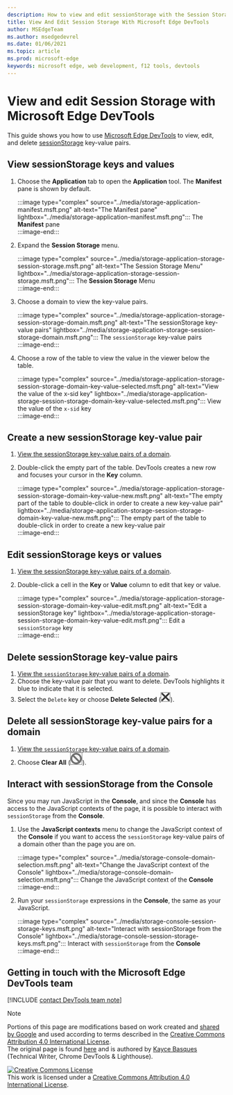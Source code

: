 ```yaml
---
description: How to view and edit sessionStorage with the Session Storage pane and the Console.
title: View And Edit Session Storage With Microsoft Edge DevTools
author: MSEdgeTeam
ms.author: msedgedevrel
ms.date: 01/06/2021
ms.topic: article
ms.prod: microsoft-edge
keywords: microsoft edge, web development, f12 tools, devtools
---
```

<!-- Copyright Kayce Basques 

   Licensed under the Apache License, Version 2.0 (the "License");
   you may not use this file except in compliance with the License.
   You may obtain a copy of the License at

       https://www.apache.org/licenses/LICENSE-2.0

   Unless required by applicable law or agreed to in writing, software
   distributed under the License is distributed on an "AS IS" BASIS,
   WITHOUT WARRANTIES OR CONDITIONS OF ANY KIND, either express or implied.
   See the License for the specific language governing permissions and
   limitations under the License.  -->

# View and edit Session Storage with Microsoft Edge DevTools  

This guide shows you how to use [Microsoft Edge DevTools][MicrosoftEdgeDevTools] to view, edit, and delete [sessionStorage][MDNSessionStorage] key-value pairs.  

## View sessionStorage keys and values  

1.  Choose the **Application** tab to open the **Application** tool.  The **Manifest** pane is shown by default.  
    
    :::image type="complex" source="../media/storage-application-manifest.msft.png" alt-text="The Manifest pane" lightbox="../media/storage-application-manifest.msft.png":::
       The **Manifest** pane  
    :::image-end:::  
    
1.  Expand the **Session Storage** menu.  
    
    :::image type="complex" source="../media/storage-application-storage-session-storage.msft.png" alt-text="The Session Storage Menu" lightbox="../media/storage-application-storage-session-storage.msft.png":::
       The **Session Storage** Menu  
    :::image-end:::  
    
1.  Choose a domain to view the key-value pairs.  
    
    :::image type="complex" source="../media/storage-application-storage-session-storage-domain.msft.png" alt-text="The sessionStorage key-value pairs" lightbox="../media/storage-application-storage-session-storage-domain.msft.png":::
       The `sessionStorage` key-value pairs  
    :::image-end:::  
    
1.  Choose a row of the table to view the value in the viewer below the table.  
    
    :::image type="complex" source="../media/storage-application-storage-session-storage-domain-key-value-selected.msft.png" alt-text="View the value of the x-sid key" lightbox="../media/storage-application-storage-session-storage-domain-key-value-selected.msft.png":::
       View the value of the `x-sid` key  
    :::image-end:::  
    
## Create a new sessionStorage key-value pair  

1.  [View the sessionStorage key-value pairs of a domain](#view-sessionstorage-keys-and-values).  
1.  Double-click the empty part of the table.  DevTools creates a new row and focuses your cursor in the **Key** column.  
    
    :::image type="complex" source="../media/storage-application-storage-session-storage-domain-key-value-new.msft.png" alt-text="The empty part of the table to double-click in order to create a new key-value pair" lightbox="../media/storage-application-storage-session-storage-domain-key-value-new.msft.png":::
       The empty part of the table to double-click in order to create a new key-value pair  
    :::image-end:::  
    
## Edit sessionStorage keys or values  

1.  [View the sessionStorage key-value pairs of a domain](#view-sessionstorage-keys-and-values).  
1.  Double-click a cell in the **Key** or **Value** column to edit that key or value.  
    
    :::image type="complex" source="../media/storage-application-storage-session-storage-domain-key-value-edit.msft.png" alt-text="Edit a sessionStorage key" lightbox="../media/storage-application-storage-session-storage-domain-key-value-edit.msft.png":::
       Edit a `sessionStorage` key  
    :::image-end:::  
    
## Delete sessionStorage key-value pairs  

1.  [View the `sessionStorage` key-value pairs of a domain](#view-sessionstorage-keys-and-values).  
1.  Choose the key-value pair that you want to delete.  DevTools highlights it blue to indicate that it is selected.  
1.  Select the `Delete` key or choose **Delete Selected** \(![Delete Selected][ImageDeleteIcon]\).  
    
## Delete all sessionStorage key-value pairs for a domain  

1.  [View the `sessionStorage` key-value pairs of a domain](#view-sessionstorage-keys-and-values).  
1.  Choose **Clear All** \(![Clear All][ImageClearIcon]\).  
    
## Interact with sessionStorage from the Console  

Since you may run JavaScript in the **Console**, and since the **Console** has access to the JavaScript contexts of the page, it is possible to interact with `sessionStorage` from the **Console**.  

1.  Use the **JavaScript contexts** menu to change the JavaScript context of the **Console** if you want to access the `sessionStorage` key-value pairs of a domain other than the page you are on.  
    
    :::image type="complex" source="../media/storage-console-domain-selection.msft.png" alt-text="Change the JavaScript context of the Console" lightbox="../media/storage-console-domain-selection.msft.png":::
       Change the JavaScript context of the **Console**  
    :::image-end:::  
    
1.  Run your `sessionStorage` expressions in the **Console**, the same as your JavaScript.  
    
    :::image type="complex" source="../media/storage-console-session-storage-keys.msft.png" alt-text="Interact with sessionStorage from the Console" lightbox="../media/storage-console-session-storage-keys.msft.png":::
       Interact with `sessionStorage` from the **Console**  
    :::image-end:::  
    
## Getting in touch with the Microsoft Edge DevTools team  

[!INCLUDE [contact DevTools team note](../includes/contact-devtools-team-note.md)]  

<!-- image links -->  

[ImageClearIcon]: ../media/clear-icon.msft.png  
[ImageDeleteIcon]: ../media/delete-icon.msft.png  

<!-- links -->  

[MicrosoftEdgeDevTools]: ../../devtools-guide-chromium/index.md "Microsoft Edge (Chromium) Developer tools | Microsoft Docs"  

[MDNSessionStorage]: https://developer.mozilla.org/docs/Web/API/Window/sessionStorage "Window.sessionStorage | MDN"  

> [!NOTE]
> Portions of this page are modifications based on work created and [shared by Google][GoogleSitePolicies] and used according to terms described in the [Creative Commons Attribution 4.0 International License][CCA4IL].  
> The original page is found [here](https://developers.google.com/web/tools/chrome-devtools/storage/sessionstorage) and is authored by [Kayce Basques][KayceBasques] \(Technical Writer, Chrome DevTools \& Lighthouse\).  

[![Creative Commons License][CCby4Image]][CCA4IL]  
This work is licensed under a [Creative Commons Attribution 4.0 International License][CCA4IL].  

[CCA4IL]: https://creativecommons.org/licenses/by/4.0  
[CCby4Image]: https://i.creativecommons.org/l/by/4.0/88x31.png  
[GoogleSitePolicies]: https://developers.google.com/terms/site-policies  
[KayceBasques]: https://developers.google.com/web/resources/contributors/kaycebasques  
